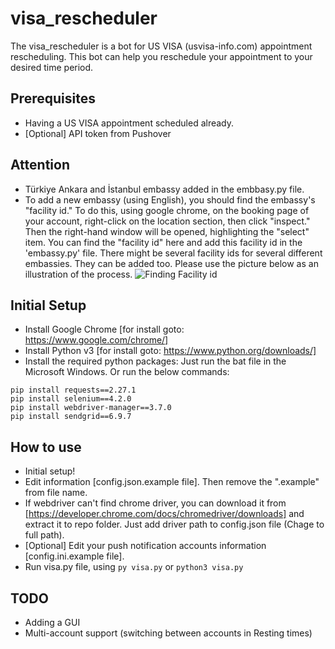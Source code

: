 # visa_rescheduler
The visa_rescheduler is a bot for US VISA (usvisa-info.com) appointment rescheduling. This bot can help you reschedule your appointment to your desired time period.

## Prerequisites
- Having a US VISA appointment scheduled already.
- [Optional] API token from Pushover

## Attention
- Türkiye Ankara and İstanbul embassy added in the embbasy.py file.
- To add a new embassy (using English), you should find the embassy's "facility id." To do this, using google chrome, on the booking page of your account, right-click on the location section, then click "inspect." Then the right-hand window will be opened, highlighting the "select" item. You can find the "facility id" here and add this facility id in the 'embassy.py' file. There might be several facility ids for several different embassies. They can be added too. Please use the picture below as an illustration of the process.
![Finding Facility id](https://github.com/Soroosh-N/us_visa_scheduler/blob/main/_img.png?raw=true)

## Initial Setup
- Install Google Chrome [for install goto: https://www.google.com/chrome/]
- Install Python v3 [for install goto: https://www.python.org/downloads/]
- Install the required python packages: Just run the bat file in the Microsoft Windows. Or run the below commands:
```
pip install requests==2.27.1
pip install selenium==4.2.0
pip install webdriver-manager==3.7.0
pip install sendgrid==6.9.7
```

## How to use
- Initial setup!
- Edit information [config.json.example file]. Then remove the ".example" from file name.
- If webdriver can't find chrome driver, you can download it from [https://developer.chrome.com/docs/chromedriver/downloads] and extract it to repo folder. Just add driver path to config.json file (Chage to full path).
- [Optional] Edit your push notification accounts information [config.ini.example file].
- Run visa.py file, using `py visa.py` or `python3 visa.py`

## TODO
- Adding a GUI 
- Multi-account support (switching between accounts in Resting times)

